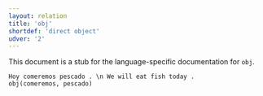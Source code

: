 ```yaml
---
layout: relation
title: 'obj'
shortdef: 'direct object'
udver: '2'
---
```


This document is a stub for the language-specific documentation
for `obj`.


~~~ sdparse
Hoy comeremos pescado . \n We will eat fish today .
obj(comeremos, pescado)
~~~
<!-- Interlanguage links updated Po 6. listopadu 2023, 21:43:13 CET -->
